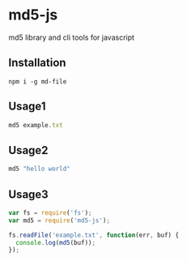 # md5-js

md5 library and cli tools for javascript

## Installation

```
npm i -g md-file
```

## Usage1

```js
md5 example.txt
```

## Usage2

```js
md5 "hello world"
```

## Usage3

```js
var fs = require('fs');
var md5 = require('md5-js');

fs.readFile('example.txt', function(err, buf) {
  console.log(md5(buf));
});
```
